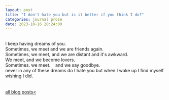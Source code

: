 ```yaml
---
layout: post
title: "I don't hate you but is it better if you think I do?"
categories: journal prose
date: 2023-10-16 20:24:00
---
```

<br>
I keep having dreams of you.  
<br>
Sometimes,  
we meet and we are friends again.  
<br>
Sometimes,  
we meet, and we are distant  
and it's awkward.  
<br>
We meet,  
and we become lovers.  
<br>
Sometimes.  
we meet.    &nbsp;&nbsp; and we say goodbye.  
<br>
never in any of these dreams do I hate you  
but when I wake up I find myself wishing I did.  
<br>
<!-- how lonely it is, to be a boy. 
how painful, to be called a girl. 
<br>
How much easier it is to pretend that I do, to pretend that I should, than to know that I don't have it in me to be angry with you.   -->
<br>
<br>
<a href="/blog-posts">all blog posts< </a>  
